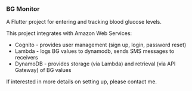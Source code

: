 ### BG Monitor

A Flutter project for entering and tracking blood glucose levels.

This project integrates with Amazon Web Services:
- Cognito - provides user management (sign up, login, password reset)
- Lambda - logs BG values to dynamodb, sends SMS messages to receivers
- DynamoDB - provides storage (via Lambda) and retrieval (via API Gateway) of BG values


If interested in more details on setting up, please contact me.
